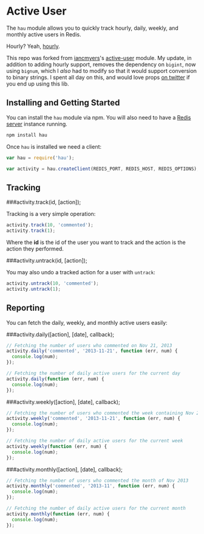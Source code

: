 # Active User

The `hau` module allows you to quickly track hourly, daily, weekly, and monthly active users in Redis.

Hourly? Yeah, [hourly](https://medium.com/@anamitra/the-shape-of-the-curve-5b869a38684a).

This repo was forked from [iancmyers](https://github.com/iancmyers)'s [active-user](https://github.com/iancmyers/active-user) module. My update, in addition to adding hourly support, removes the dependency on `bigint`, now using `bignum`, which I *also* had to modify so that it would support conversion to binary strings. I spent all day on this, and would love props [on twitter](https://twitter.com/Malcolm_Ocean) if you end up using this lib.

## Installing and Getting Started

You can install the `hau` module via npm. You will also need to have a [Redis server](http://redis.io) instance running.

```bash
npm install hau
```

Once `hau` is installed we need a client:

```js
var hau = require('hau');

var activity = hau.createClient(REDIS_PORT, REDIS_HOST, REDIS_OPTIONS);
```

## Tracking

###activity.track(id, [action]);

Tracking is a very simple operation:

```js
activity.track(10, 'commented');
activity.track(1);
```

Where the **id** is the id of the user you want to track and the action is the action they performed.

###activity.untrack(id, [action]);

You may also undo a tracked action for a user with `untrack`:

```js
activity.untrack(10, 'commented');
activity.untrack(1);
```

## Reporting

You can fetch the daily, weekly, and monthly active users easily:

###activity.daily([action], [date], callback);

```js
// Fetching the number of users who commented on Nov 21, 2013
activity.daily('commented', '2013-11-21', function (err, num) {
  console.log(num);
});

// Fetching the number of daily active users for the current day
activity.daily(function (err, num) {
  console.log(num);
});
```

###activity.weekly([action], [date], callback);

```js
// Fetching the number of users who commented the week containing Nov 21, 2013
activity.weekly('commented', '2013-11-21', function (err, num) {
  console.log(num);
});

// Fetching the number of daily active users for the current week
activity.weekly(function (err, num) {
  console.log(num);
});
```

###activity.monthly([action], [date], callback);

```js
// Fetching the number of users who commented the month of Nov 2013
activity.monthly('commented', '2013-11', function (err, num) {
  console.log(num);
});

// Fetching the number of daily active users for the current month
activity.monthly(function (err, num) {
  console.log(num);
});
```
